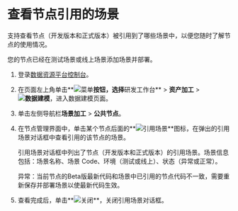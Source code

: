 # 查看节点引用的场景

支持查看节点（开发版本和正式版本）被引用到了哪些场景中，以便您随时了解节点的使用情况。

您的节点已经在测试场景或线上场景添加场景并部署。

1.  登录[数据资源平台控制台](https://dataq.console.aliyun.com)。

2.  在页面左上角单击**![菜单](https://static-aliyun-doc.oss-accelerate.aliyuncs.com/assets/img/zh-CN/6504337061/p188771.png)**按钮，选择**研发工作台** \> **资产加工** \> **![数据建模](https://static-aliyun-doc.oss-accelerate.aliyuncs.com/assets/img/zh-CN/7366900161/p208211.png)**，进入数据建模页面。

3.  单击左侧导航栏**场景加工** \> **公共节点**。

4.  在节点管理界面中，单击某个节点后面的**![引用场景](https://static-aliyun-doc.oss-accelerate.aliyuncs.com/assets/img/zh-CN/4743117951/p44169.png)**图标，在弹出的引用场景对话框中查看引用的该节点的场景。

    引用场景对话框中列出了节点（开发版本和正式版本）的引用场景。场景信息包括：场景名称、场景 Code、环境（测试或线上）、状态（异常或正常）。

    异常：当前节点的Beta版最新代码和场景中已引用的节点代码不一致，需要重新保存并部署场景以使最新代码生效。

5.  查看完成后，单击**![关闭](https://static-aliyun-doc.oss-accelerate.aliyuncs.com/assets/img/zh-CN/4392530161/p209172.png)**，关闭引用场景对话框。


